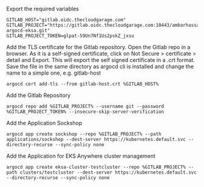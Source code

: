 Export the required variables
```
GITLAB_HOST="gitlab.oidc.thecloudgarage.com"
GITLAB_PROJECT="https://gitlab.oidc.thecloudgarage.com:10443/ambarhassani/gitops-argocd-eksa.git"
GITLAB_PROJECT_TOKEN=glpat-59Un7Nf1Us2pskZ_jxsu
```
Add the TLS certificate for the Gitlab repository. Open the Gitlab repo in a browser. As it is a self-signed certificate, click on Not Secure > certificate > detail and Export. This will export the self signed certificate in a .crt format. Save the file in the same directory as argocd cli is installed and change the name to a simple one, e.g. gitlab-host
```
argocd cert add-tls --from gitlab-host.crt %GITLAB_HOST%
```
Add the Gitlab Repository
```
argocd repo add %GITLAB_PROJECT% --username git --password %GITLAB_PROJECT_TOKEN% --insecure-skip-server-verification
```
Add the Application Sockshop
```
argocd app create sockshop --repo %GITLAB_PROJECT% --path applications/sockshop --dest-server https://kubernetes.default.svc --directory-recurse --sync-policy none
```
Add the Application for EKS Anywhere cluster management
```
argocd app create eksa-cluster-testcluster --repo %GITLAB_PROJECT% --path clusters/testcluster --dest-server https://kubernetes.default.svc --directory-recurse --sync-policy none
```
